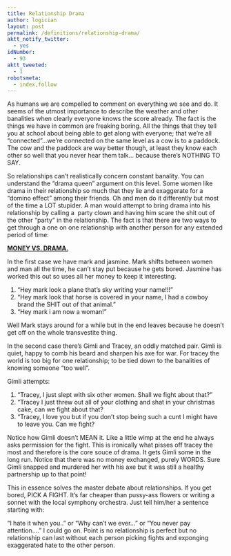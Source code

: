 ```yaml
---
title: Relationship Drama
author: logician
layout: post
permalink: /definitions/relationship-drama/
aktt_notify_twitter:
  - yes
idNumber:
  - 93
aktt_tweeted:
  - 1
robotsmeta:
  - index,follow
---
```

As humans we are compelled to comment on everything we see and do. <!--more-->It seems of the utmost importance to describe the weather and other banalities when clearly everyone knows the score already. The fact is the things we have in common are freaking boring. All the things that they tell you at school about being able to get along with everyone; that we&#8217;re all &#8220;connected&#8221;&#8230;we&#8217;re connected on the same level as a cow is to a paddock. The cow and the paddock are way better though, at least they know each other so well that you never hear them talk&#8230; because there&#8217;s NOTHING TO SAY.

So relationships can&#8217;t realistically concern constant banality. You can understand the &#8220;drama queen&#8221; argument on this level. Some women like drama in their relationship so much that they lie and exaggerate for a &#8220;domino effect&#8221; among their friends. Oh and men do it differently but most of the time a LOT stupider. A man would attempt to bring drama into his relationship by calling a  party clown and having him scare the shit out of the other &#8220;party&#8221; in the relationship. The fact is that there are two ways to get through a one on one relationship with another person for any extended period of time:

<span style="text-decoration: underline;"><strong>MONEY VS. DRAMA.</strong></span>

In the first case we have mark and jasmine. Mark shifts between women and man all the time, he can&#8217;t stay put because he gets bored. Jasmine has worked this out so uses all her money to keep it interesting.

  1. &#8220;Hey mark look a plane that&#8217;s sky writing your name!!!&#8221;
  2. &#8220;Hey mark look that horse is covered in your name, I had a cowboy brand the SHIT out of that animal.&#8221;
  3. &#8220;Hey mark i am now a woman!&#8221;

Well Mark stays around for a while but in the end leaves because he doesn&#8217;t get off on the whole transvestite thing.

In the second case there&#8217;s Gimli and Tracey, an oddly matched pair. Gimli is quiet, happy to comb his beard and sharpen his axe for war. For tracey the world is too big for one relationship; to be tied down to the banalities of knowing someone &#8220;too well&#8221;.

Gimli attempts:

  1. &#8220;Tracey, I just slept with six other women. Shall we fight about that?&#8221;
  2. &#8220;Tracey I just threw out all of your clothing and shat in your christmas cake, can we fight about that?
  3. &#8220;Tracey, I love you but if you don&#8217;t stop being such a cunt I might have to leave you. Can we fight?

Notice how Gimli doesn&#8217;t MEAN it. Like a little wimp at the end he always asks permission for the fight. This is ironically what pisses off tracey the most and therefore is the core souce of drama. It gets Gimli some in the long run. Notice that there was no money exchanged, purely WORDS. Sure Gimli snapped and murdered her with his axe but it was still a healthy partnership up to that point!

This in essence solves the master debate about relationships. If you get bored, PICK A FIGHT. It&#8217;s far cheaper than pussy-ass flowers or writing a sonnet with the local symphony orchestra. Just tell him/her a sentence starting with:

&#8220;I hate it when you..&#8221; or &#8220;Why can&#8217;t we ever&#8230;&#8221; or &#8220;You never pay attention&#8230;.&#8221; I could go on. Point is no relationship is perfect but no relationship can last without each person picking fights and exponging exaggerated hate to the other person.